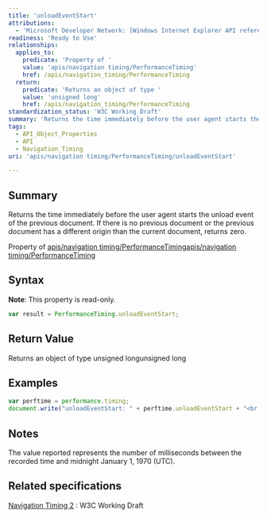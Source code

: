 ```yaml
---
title: 'unloadEventStart'
attributions:
  - 'Microsoft Developer Network: [Windows Internet Explorer API reference Article](http://msdn.microsoft.com/en-us/library/ie/hh828809%28v=vs.85%29.aspx)'
readiness: 'Ready to Use'
relationships:
  applies_to:
    predicate: 'Property of '
    value: 'apis/navigation timing/PerformanceTiming'
    href: /apis/navigation_timing/PerformanceTiming
  return:
    predicate: 'Returns an object of type '
    value: 'unsigned long'
    href: /apis/navigation_timing/PerformanceTiming
standardization_status: 'W3C Working Draft'
summary: 'Returns the time immediately before the user agent starts the unload event of the previous document. If there is no previous document or the previous document has a different origin than the current document, returns zero.'
tags:
  - API_Object_Properties
  - API
  - Navigation_Timing
uri: 'apis/navigation timing/PerformanceTiming/unloadEventStart'

---
```

## Summary

Returns the time immediately before the user agent starts the unload event of the previous document. If there is no previous document or the previous document has a different origin than the current document, returns zero.

Property of [apis/navigation timing/PerformanceTiming](/apis/navigation_timing/PerformanceTiming)[apis/navigation timing/PerformanceTiming](/apis/navigation_timing/PerformanceTiming)

## Syntax

**Note**: This property is read-only.

``` js
var result = PerformanceTiming.unloadEventStart;
```

## Return Value

Returns an object of type unsigned longunsigned long

## Examples

``` js
var perftime = performance.timing;
document.write("unloadEventStart: " + perftime.unloadEventStart + "<br />");
```

## Notes

The value reported represents the number of milliseconds between the recorded time and midnight January 1, 1970 (UTC).

## Related specifications

[Navigation Timing 2](http://www.w3.org/TR/navigation-timing-2/)
:   W3C Working Draft
